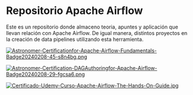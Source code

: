 # Repositorio Apache Airflow
Este es un repositorio donde almaceno teoria, apuntes y aplicación que llevan relación con Apache Airflow. De igual manera, distintos proyectos en la creación de data pipelines utilizando esta herramienta.

[![Astronomer-Certificationfor-Apache-Airflow-Fundamentals-Badge20240208-45-s8n4bg.png](https://i.postimg.cc/y6hmTsJZ/Astronomer-Certificationfor-Apache-Airflow-Fundamentals-Badge20240208-45-s8n4bg.png)](https://postimg.cc/LhXg9d39)

[![Astronomer-Certification-DAGAuthoringfor-Apache-Airflow-Badge20240208-29-fgcsa6.png](https://i.postimg.cc/CKWGcKHj/Astronomer-Certification-DAGAuthoringfor-Apache-Airflow-Badge20240208-29-fgcsa6.png)](https://postimg.cc/KKD3zxWz)

[![Certificado-Udemy-Curso-Apache-Airflow-The-Hands-On-Guide.jpg](https://i.postimg.cc/7ZMHhtb0/Certificado-Udemy-Curso-Apache-Airflow-The-Hands-On-Guide.jpg)](https://postimg.cc/21yRXwQS)